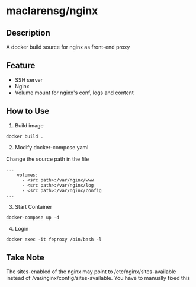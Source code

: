 # maclarensg/nginx

## Description 

A docker build source for nginx as front-end proxy


## Feature

- SSH server 
- Nginx 
- Volume mount for nginx's conf, logs and content

## How to Use

1. Build image

```
docker build .
```

2. Modify docker-compose.yaml

Change the source path in the file

```
...
    volumes:
      - <src path>:/var/nginx/www
      - <src path>:/var/nginx/log
      - <src path>:/var/nginx/config
...
```

3. Start Container
```
docker-compose up -d
``` 

4. Login
```
docker exec -it feproxy /bin/bash -l
```

## Take Note

The sites-enabled of the nginx may point to /etc/nginx/sites-available instead of /var/nginx/config/sites-available. You have to manually fixed this


